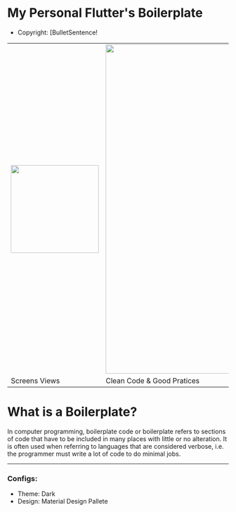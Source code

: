 # My Personal Flutter's Boilerplate

* Copyright: [BulletSentence!

<table border="0">
 <tr>
    <td><img src="https://user-images.githubusercontent.com/37451620/163827044-f7f4c9e8-8e45-4114-b344-b05542e9c849.png" data-canonical-src="https://user-images.githubusercontent.com/37451620/163827044-f7f4c9e8-8e45-4114-b344-b05542e9c849.png" width="200" /></td>
    <td><img src="https://user-images.githubusercontent.com/37451620/163827734-faa739e4-1dc4-4417-ae64-76385253a87d.png" data-canonical-src="https://user-images.githubusercontent.com/37451620/163827734-faa739e4-1dc4-4417-ae64-76385253a87d.png" width="750" /></td>
 </tr>
 <tr>
    <td>Screens Views</td>
    <td>Clean Code & Good Pratices</td>
 </tr>
</table>

# What is a Boilerplate?
In computer programming, boilerplate code or boilerplate refers to sections of code that have to be included in many places with little or no alteration. It is often used when referring to languages that are considered verbose, i.e. the programmer must write a lot of code to do minimal jobs.

-----

### Configs:
- Theme: Dark
- Design: Material Design Pallete
